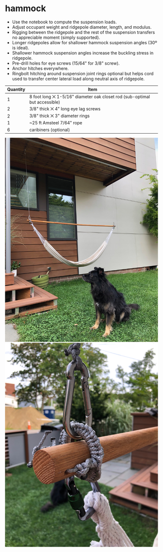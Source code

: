# hammock

- Use the notebook to compute the suspension loads.
- Adjust occupant weight and ridgepole diameter, length, and modulus.
- Rigging between the ridgepole and the rest of the suspension transfers no appreciable moment (simply supported).
- Longer ridgepoles allow for shallower hammock suspension angles (30º is ideal). 
- Shallower hammock suspension angles increase the buckling stress in ridgepole.
- Pre-drill holes for eye screws (15/64" for 3/8" screw).
- Anchor hitches everywhere.
- Ringbolt hitching around suspension joint rings optional but helps cord used to transfer center lateral load along neutral axis of ridgepole.
  
| Quantity | Item |
| --- | --- |
| 1 | 8 foot long ⨉ 1-5/16" diameter oak closet rod (sub-optimal but accessible) |
| 2 | 3/8" thick ⨉ 4" long eye lag screws |
| 2 | 3/8" thick ⨉ 3" diameter rings |
| 1 | ~25 ft Amsteel 7/64" rope |
| 6 | caribiners (optional) |
  
![Hammock and suspension](./img/hammock.jpeg)  
![Detail view of suspension joint](./img/suspension_detail.jpeg)  